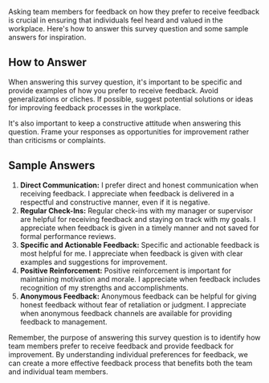 

Asking team members for feedback on how they prefer to receive feedback is crucial in ensuring that individuals feel heard and valued in the workplace. Here's how to answer this survey question and some sample answers for inspiration.

How to Answer
-------------

When answering this survey question, it's important to be specific and provide examples of how you prefer to receive feedback. Avoid generalizations or cliches. If possible, suggest potential solutions or ideas for improving feedback processes in the workplace.

It's also important to keep a constructive attitude when answering this question. Frame your responses as opportunities for improvement rather than criticisms or complaints.

Sample Answers
--------------

1. **Direct Communication:** I prefer direct and honest communication when receiving feedback. I appreciate when feedback is delivered in a respectful and constructive manner, even if it is negative.
2. **Regular Check-Ins:** Regular check-ins with my manager or supervisor are helpful for receiving feedback and staying on track with my goals. I appreciate when feedback is given in a timely manner and not saved for formal performance reviews.
3. **Specific and Actionable Feedback:** Specific and actionable feedback is most helpful for me. I appreciate when feedback is given with clear examples and suggestions for improvement.
4. **Positive Reinforcement:** Positive reinforcement is important for maintaining motivation and morale. I appreciate when feedback includes recognition of my strengths and accomplishments.
5. **Anonymous Feedback:** Anonymous feedback can be helpful for giving honest feedback without fear of retaliation or judgment. I appreciate when anonymous feedback channels are available for providing feedback to management.

Remember, the purpose of answering this survey question is to identify how team members prefer to receive feedback and provide feedback for improvement. By understanding individual preferences for feedback, we can create a more effective feedback process that benefits both the team and individual team members.
